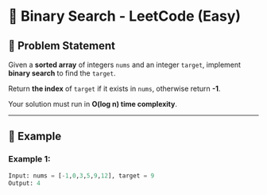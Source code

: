 # 🔵 Binary Search - LeetCode (Easy)  

## 📌 Problem Statement  

Given a **sorted array** of integers `nums` and an integer `target`, implement **binary search** to find the `target`.  

Return **the index** of `target` if it exists in `nums`, otherwise return **-1**.  

Your solution must run in **O(log n) time complexity**.  

---

## 🔹 Example  

### **Example 1:**  
```python
Input: nums = [-1,0,3,5,9,12], target = 9  
Output: 4  
